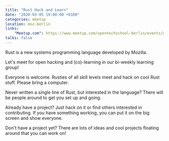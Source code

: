 ```yaml
---
title: "Rust Hack and Learn"
date: "2020-03-05 19:00:00 +0100"
categories: meetup
location: moz-berlin
links:
    "Meetup.com": https://www.meetup.com/opentechschool-berlin/events/gztznrybcfbhb/
talks: false
---
```


Rust is a new systems programming language developed by Mozilla.

Let's meet for open hacking and (co)-learning in our bi-weekly learning group!

Everyone is welcome. Rusties of all skill levels meet and hack on cool Rust stuff. Please bring a computer.

Never written a single line of Rust, but interested in the language? There will be people around to get you set up and going.

Already have a project? Just hack on it or find others interested in contributing. If you have something working, you can put it on the big screen and show everyone.

Don't have a project yet? There are lots of ideas and cool projects floating around that you can work on!
